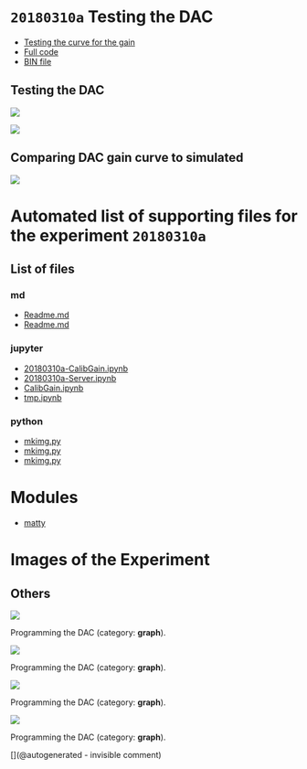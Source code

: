 # `20180310a` Testing the DAC

* [Testing the curve for the gain](/matty/20180310a/20180310a-CalibGain.ipynb)
* [Full code](/matty/20180310a/20180310a-Server.ipynb)
* [BIN file](/matty/prog_flash/hMATTYproto_all_20180310.bin)

## Testing the DAC

![](/matty/20180310a/DAC/IMAG001.png)

![](/matty/20180310a/DAC/IMAG002.png)

## Comparing DAC gain curve to simulated 

![](/matty/20180310a/curve.jpg)


# Automated list of supporting files for the __experiment `20180310a`__

## List of files

### md

* [Readme.md](/matty/prog_flash/Readme.md)
* [Readme.md](/matty/20180310a/Readme.md)


### jupyter

* [20180310a-CalibGain.ipynb](/matty/20180310a/20180310a-CalibGain.ipynb)
* [20180310a-Server.ipynb](/matty/20180310a/20180310a-Server.ipynb)
* [CalibGain.ipynb](/matty/20180310a/CalibGain.ipynb)
* [tmp.ipynb](/tmp.ipynb)


### python

* [mkimg.py](/matty/20180310a/mkimg.py)
* [mkimg.py](/matty/20180403b/mkimg.py)
* [mkimg.py](/matty/20180403a/mkimg.py)





# Modules

* [matty](/matty/)




# Images of the Experiment

## Others

![](/matty/20180310a/curve.jpg)

Programming the DAC (category: __graph__).

![](/matty/20180310a/gain.jpg)

Programming the DAC (category: __graph__).

![](/matty/20180310a/DAC/IMAG001.png)

Programming the DAC (category: __graph__).

![](/matty/20180310a/DAC/IMAG002.png)

Programming the DAC (category: __graph__).










[](@autogenerated - invisible comment)